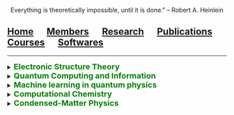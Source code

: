 <p align="center">
  Everything is theoretically impossible, until it is done." – Robert A. Heinlein
</p>

## [Home](index.md)<img src="test_space.png" width="30" height="1">[Members](members.md)<img src="test_space.png" width="30" height="1">[<ins>Research</ins>](research.md)<img src="test_space.png" width="30" height="1">[Publications](publications.md)<img src="test_space.png" width="30" height="1">[Courses](courses.md)<img src="test_space.png" width="30" height="1">[Softwares](softwares.md)

<hr style="solid blue">

<details>
<summary> <b> <font size="4" color="green"> Electronic Structure Theory </font> </b> </summary>
under construction!
</details>


<details>
<summary> <b> <font size="4" color="green">  Quantum Computing and Information </font> </b> </summary>  
under construction!
</details>

<details>
<summary> <b> <font size="4" color="green">  Machine learning in quantum physics </font> </b> </summary>  
under construction!
</details>


<details>
<summary> <b> <font size="4" color="green">  Computational Chemistry </font> </b> </summary>  
under construction!
</details>


<details>
<summary> <b> <font size="4" color="green">  Condensed-Matter Physics </font> </b> </summary>
under construction!
</details>
